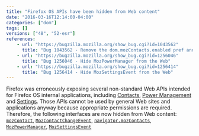 ```yaml
---
title: "Firefox OS APIs have been hidden from Web content"
date: "2016-03-16T12:14:00-04:00"
categories: ["dom"]
tags: []
versions: ["48", "52-esr"]
references:
    - url: "https://bugzilla.mozilla.org/show_bug.cgi?id=1043562"
      title: "Bug 1043562 - Remove the dom.mozContacts.enabled pref and hide the MozContact API from code with insufficient privileges"
    - url: "https://bugzilla.mozilla.org/show_bug.cgi?id=1256046"
      title: "Bug 1256046 - Hide MozPowerManager from the Web"
    - url: "https://bugzilla.mozilla.org/show_bug.cgi?id=1256414"
      title: "Bug 1256414 - Hide MozSettingsEvent from the Web"
---
```

Firefox was erroneously exposing several non-standard Web APIs intended for Firefox OS internal applications, including [Contacts](https://developer.mozilla.org/docs/Mozilla/Firefox_OS/API/Contacts_API), [Power Management](https://developer.mozilla.org/docs/Mozilla/Firefox_OS/API/Power_Management_API) and [Settings](https://developer.mozilla.org/docs/Mozilla/Firefox_OS/API/Settings_API). Those APIs cannot be used by general Web sites and applications anyway because appropriate permissions are required. Therefore, the following interfaces are now hidden from Web content: [`mozContact`](https://developer.mozilla.org/docs/Mozilla/Firefox_OS/API/MozContact), [`MozContactChangeEvent`](https://developer.mozilla.org/docs/Mozilla/Firefox_OS/API/MozContactChangeEvent), [`navigator.mozContacts`](https://developer.mozilla.org/docs/Web/API/Navigator/mozContacts), [`MozPowerManager`](https://developer.mozilla.org/docs/Mozilla/Firefox_OS/API/MozPowerManager), [`MozSettingsEvent`](https://developer.mozilla.org/docs/Mozilla/Firefox_OS/API/MozSettingsEvent)
